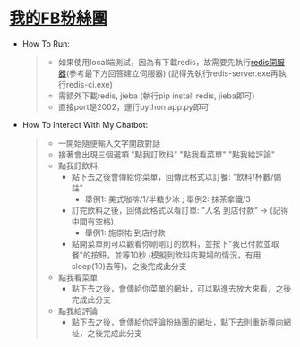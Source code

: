 ﻿# **[我的FB粉絲團](https://www.facebook.com/%E7%B7%9A%E4%B8%8A%E8%A8%82%E8%B3%BC%E9%A3%B2%E6%96%99%E5%B9%B3%E5%8F%B0-1986065674805738/?modal=admin_todo_tour)**
* How To Run:
	>   * 如果使用local端測試，因為有下載redis，故需要先執行[redis伺服器](https://segmentfault.com/q/1010000003813743)(參考最下方回答建立伺服器) (記得先執行redis-server.exe再執行redis-ci.exe)
	>   * 需額外下載redis, jieba (執行pip install redis, jieba即可)
	>   * 直接port是2002，運行python app.py即可
	
* How To Interact With My Chatbot:
	>   * 一開始隨便輸入文字開啟對話
	>   * 接著會出現三個選項 "點我訂飲料" "點我看菜單" "點我給評論"
	>   * 點我訂飲料: 
	>       * 點下去之後會傳給你菜單，回傳此格式以訂餐: "飲料/杯數/備註"
	>		    * 舉例1: 美式咖啡/1/半糖少冰 ; 舉例2: 抹茶拿鐵/3
	>		* 訂完飲料之後，回傳此格式以看訂單: "人名 到店付款" -> (記得中間有空格)
	>		    * 舉例1: 施崇祐 到店付款
	>		* 點開菜單則可以觀看你剛剛訂的飲料，並按下"我已付款並取餐"的按鈕，並等10秒 (模擬到飲料店現場的情況，有用sleep(10)去等)，之後完成此分支
	>    * 點我看菜單
	>        * 點下去之後，會傳給你菜單的網址，可以點進去放大來看，之後完成此分支
	>    * 點我給評論
	>        * 點下去之後，會傳給你評論粉絲團的網址，點下去則重新導向網址，之後完成此分支
